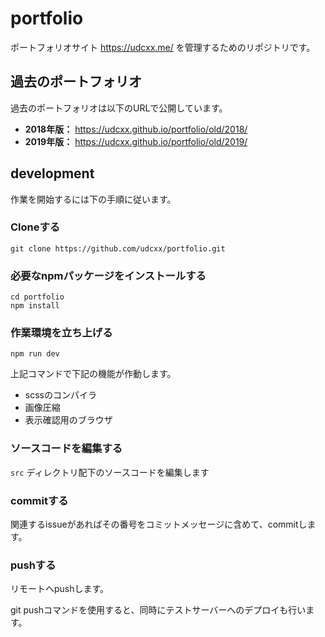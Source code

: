 # portfolio

ポートフォリオサイト https://udcxx.me/ を管理するためのリポジトリです。

## 過去のポートフォリオ

過去のポートフォリオは以下のURLで公開しています。

* **2018年版：** https://udcxx.github.io/portfolio/old/2018/
* **2019年版：** https://udcxx.github.io/portfolio/old/2019/

## development

作業を開始するには下の手順に従います。

### Cloneする

```
git clone https://github.com/udcxx/portfolio.git
```

### 必要なnpmパッケージをインストールする

```
cd portfolio
npm install
```

### 作業環境を立ち上げる

```
npm run dev
```

上記コマンドで下記の機能が作動します。

* scssのコンパイラ
* 画像圧縮
* 表示確認用のブラウザ

### ソースコードを編集する

`src` ディレクトリ配下のソースコードを編集します

### commitする

関連するissueがあればその番号をコミットメッセージに含めて、commitします。

### pushする

リモートへpushします。

git pushコマンドを使用すると、同時にテストサーバーへのデプロイも行います。
